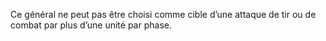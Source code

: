 Ce général ne peut pas être choisi comme cible
d’une attaque de tir ou de combat par plus d’une
unité par phase.